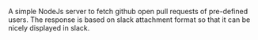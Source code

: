 A simple NodeJs server to fetch github open pull requests of pre-defined users. The response is based on slack attachment format so that it can be nicely displayed in slack.
